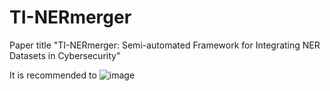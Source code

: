 # TI-NERmerger
Paper title "TI-NERmerger: Semi-automated Framework for Integrating NER Datasets in Cybersecurity"

It is recommended to ![image](https://github.com/imouiche/TI-NERmerger/assets/43653916/a152f489-1cca-4f84-8762-892cc6d8ff7c)
